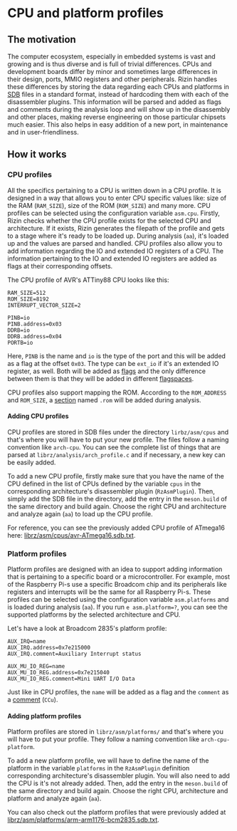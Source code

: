 # CPU and platform profiles

## The motivation 

The computer ecosystem, especially in embedded systems is vast and growing and is thus 
diverse and is full of trivial differences. CPUs and development boards differ by minor and sometimes 
large differences in their design, ports, MMIO registers and other peripherals. Rizin handles these 
differences by storing the data regarding each CPUs and platforms in [SDB](../basic_commands/sdb.md)
files in a standard format, instead of hardcoding them with each of the 
disassembler plugins. This information will be parsed and added as flags and comments during the analysis
loop and will show up in the disassembly and other places, making reverse engineering on those particular 
chipsets much easier. This also helps in easy addition of a new port, in maintenance and in user-friendliness. 

## How it works

### CPU profiles

All the specifics pertaining to a CPU is written down in a CPU profile. It is designed in a way that allows you 
to enter CPU specific values like: size of the RAM (`RAM_SIZE`), size of the ROM (`ROM_SIZE`) and many more. 
CPU profiles can be selected using the configuration variable `asm.cpu`. Firstly, Rizin checks whether the CPU profile
exists for the selected CPU and architecture. If it exists, Rizin generates the filepath of the
profile and gets to a stage where it's ready to be loaded up. During analysis (`aa`), it's loaded up and the values are 
parsed and handled. CPU profiles also allow you to add information regarding the IO and extended IO registers of a CPU. 
The information pertaining to the IO and extended IO registers are added as flags at their corresponding offsets. 

The CPU profile of AVR's ATTiny88 CPU looks like this:

```config
RAM_SIZE=512
ROM_SIZE=8192
INTERRUPT_VECTOR_SIZE=2

PINB=io
PINB.address=0x03
DDRB=io
DDRB.address=0x04
PORTB=io
```
Here, `PINB` is the name and `io` is the type of the port and this will be added as a 
flag at the offset `0x03`. The type can be `ext_io` if it's an extended IO register, as well. Both will be added 
as [flags](../basic_commands/flags.md) and the only difference between them is that they will be added in different
[flagspaces](../refcard/intro.md).

CPU profiles also support mapping the ROM. According to the `ROM_ADDRESS` and `ROM_SIZE`,
a [section](../basic_commands/sections.md) named `.rom` will be added during analysis.

#### Adding CPU profiles

CPU profiles are stored in SDB files under the directory `lirbz/asm/cpus` and that's where you will have to put
your new profile. The files follow a naming convention like `arch-cpu`. You can see the complete list of things 
that are parsed at `librz/analysis/arch_profile.c` and if necessary, a new key can be easily added.

To add a new CPU profile, firstly make sure that you have the name of the CPU defined in the list of CPUs defined
by the variable `cpus` in the corresponding architecture's disassembler plugin (`RzAsmPlugin`). Then, simply add 
the SDB file in the directory, add the entry in the `meson.build` of the same directory and build again. Choose 
the right CPU and architecture and analyze again (`aa`) to load up the CPU profile.

For reference, you can see the previously added CPU profile of ATmega16 here:
[librz/asm/cpus/avr-ATmega16.sdb.txt](https://github.com/rizinorg/rizin/blob/dev/librz/asm/cpus/avr-ATmega16.sdb.txt). 

### Platform profiles

Platform profiles are designed with an idea to support adding information that is pertaining to a specific board
or a microcontroller. For example, most of the Raspberry Pi-s use a specific Broadcom chip and its peripherals 
like registers and interrupts will be the same for all Raspberry Pi-s. These profiles can be selected using the 
configuration variable `asm.platforms` and is loaded during analysis (`aa`). If you run `e asm.platform=?`, you 
can see the supported platforms by the selected architecture and CPU.

Let's have a look at Broadcom 2835's platform profile:

```config
AUX_IRQ=name
AUX_IRQ.address=0x7e215000
AUX_IRQ.comment=Auxiliary Interrupt status

AUX_MU_IO_REG=name
AUX_MU_IO_REG.address=0x7e215040
AUX_MU_IO_REG.comment=Mini UART I/O Data
```

Just like in CPU profiles, the `name` will be added as a flag and the `comment` as a
[comment](../disassembling/adding_metadata.md) (`CCu`).

#### Adding platform profiles

Platform profiles are stored in `librz/asm/platforms/` and that's where you will have to put your profile. They
follow a naming convention like `arch-cpu-platform`.

To add a new platform profile, we will have to define the name of the platform in the variable `platforms` in 
the `RzAsmPlugin` definition corresponding architecture's disassembler plugin. You will also need to add the 
CPU is it's not already added. Then, add the entry in the `meson.build` of the same directory and build again.
Choose the right CPU, architecture and platform and analyze again (`aa`).

You can also check out the platform profiles that were previously added at
[librz/asm/platforms/arm-arm1176-bcm2835.sdb.txt](https://github.com/rizinorg/rizin/blob/dev/librz/asm/platforms/arm-arm1176-bcm2835.sdb.txt).
